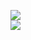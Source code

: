 [![](https://img.shields.io/badge/Made%20With-Github%20Spray-lightgrey.svg?style=for-the-badge&logo=github)](https://github.com/Annihil/github-spray#2580)  
[![](https://i.imgur.com/2DrTn0Z.gif)](https://github.com/Annihil/github-spray)